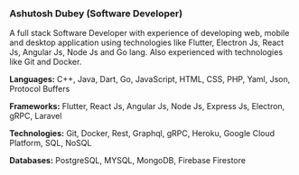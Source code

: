 ### Ashutosh Dubey (Software Developer)

A full stack Software Developer with experience of developing web, mobile and desktop application using technologies like Flutter, Electron Js, React Js, Angular Js, Node Js and Go lang. Also experienced with technologies like Git and Docker.

**Languages:** C++, Java, Dart, Go, JavaScript, HTML, CSS, PHP, Yaml, Json, Protocol Buffers 

**Frameworks:** Flutter, React Js, Angular Js, Node Js, Express Js, Electron, gRPC, Laravel

**Technologies:** Git, Docker, Rest, Graphql, gRPC, Heroku, Google Cloud Platform, SQL, NoSQL

**Databases:** PostgreSQL, MYSQL, MongoDB, Firebase Firestore

